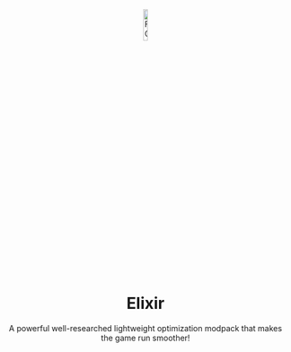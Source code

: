 <div align="center">
<img src="https://i.imgur.com/QqXniQz.png" alt="FO logo" width="12%" height="12%">
    
# Elixir

A powerful well-researched lightweight optimization modpack that makes the game run smoother!
